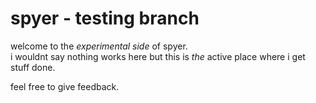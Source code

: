 # spyer - testing branch
welcome to the _experimental side_ of spyer.  
i wouldnt say nothing works here but this is _the_ active place where i get stuff done.  

feel free to give feedback.
